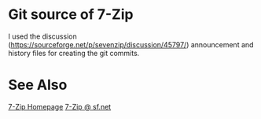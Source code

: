 # Git source of 7-Zip

I used the discussion (https://sourceforge.net/p/sevenzip/discussion/45797/) announcement and history files for creating the git commits.

# See Also

[7-Zip Homepage](https://www.7-zip.org/)
[7-Zip @ sf.net](https://sourceforge.net/p/sevenzip/)
